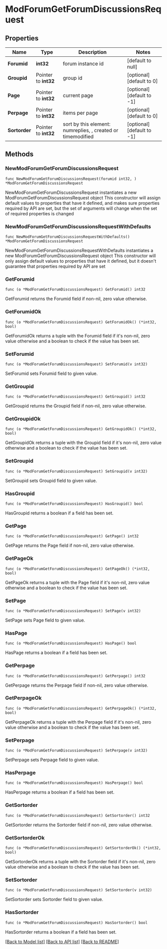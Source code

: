 # ModForumGetForumDiscussionsRequest

## Properties

Name | Type | Description | Notes
------------ | ------------- | ------------- | -------------
**Forumid** | **int32** | forum instance id | [default to null]
**Groupid** | Pointer to **int32** | group id | [optional] [default to 0]
**Page** | Pointer to **int32** | current page | [optional] [default to -1]
**Perpage** | Pointer to **int32** | items per page | [optional] [default to 0]
**Sortorder** | Pointer to **int32** | sort by this element: numreplies, , created or timemodified | [optional] [default to -1]

## Methods

### NewModForumGetForumDiscussionsRequest

`func NewModForumGetForumDiscussionsRequest(forumid int32, ) *ModForumGetForumDiscussionsRequest`

NewModForumGetForumDiscussionsRequest instantiates a new ModForumGetForumDiscussionsRequest object
This constructor will assign default values to properties that have it defined,
and makes sure properties required by API are set, but the set of arguments
will change when the set of required properties is changed

### NewModForumGetForumDiscussionsRequestWithDefaults

`func NewModForumGetForumDiscussionsRequestWithDefaults() *ModForumGetForumDiscussionsRequest`

NewModForumGetForumDiscussionsRequestWithDefaults instantiates a new ModForumGetForumDiscussionsRequest object
This constructor will only assign default values to properties that have it defined,
but it doesn't guarantee that properties required by API are set

### GetForumid

`func (o *ModForumGetForumDiscussionsRequest) GetForumid() int32`

GetForumid returns the Forumid field if non-nil, zero value otherwise.

### GetForumidOk

`func (o *ModForumGetForumDiscussionsRequest) GetForumidOk() (*int32, bool)`

GetForumidOk returns a tuple with the Forumid field if it's non-nil, zero value otherwise
and a boolean to check if the value has been set.

### SetForumid

`func (o *ModForumGetForumDiscussionsRequest) SetForumid(v int32)`

SetForumid sets Forumid field to given value.


### GetGroupid

`func (o *ModForumGetForumDiscussionsRequest) GetGroupid() int32`

GetGroupid returns the Groupid field if non-nil, zero value otherwise.

### GetGroupidOk

`func (o *ModForumGetForumDiscussionsRequest) GetGroupidOk() (*int32, bool)`

GetGroupidOk returns a tuple with the Groupid field if it's non-nil, zero value otherwise
and a boolean to check if the value has been set.

### SetGroupid

`func (o *ModForumGetForumDiscussionsRequest) SetGroupid(v int32)`

SetGroupid sets Groupid field to given value.

### HasGroupid

`func (o *ModForumGetForumDiscussionsRequest) HasGroupid() bool`

HasGroupid returns a boolean if a field has been set.

### GetPage

`func (o *ModForumGetForumDiscussionsRequest) GetPage() int32`

GetPage returns the Page field if non-nil, zero value otherwise.

### GetPageOk

`func (o *ModForumGetForumDiscussionsRequest) GetPageOk() (*int32, bool)`

GetPageOk returns a tuple with the Page field if it's non-nil, zero value otherwise
and a boolean to check if the value has been set.

### SetPage

`func (o *ModForumGetForumDiscussionsRequest) SetPage(v int32)`

SetPage sets Page field to given value.

### HasPage

`func (o *ModForumGetForumDiscussionsRequest) HasPage() bool`

HasPage returns a boolean if a field has been set.

### GetPerpage

`func (o *ModForumGetForumDiscussionsRequest) GetPerpage() int32`

GetPerpage returns the Perpage field if non-nil, zero value otherwise.

### GetPerpageOk

`func (o *ModForumGetForumDiscussionsRequest) GetPerpageOk() (*int32, bool)`

GetPerpageOk returns a tuple with the Perpage field if it's non-nil, zero value otherwise
and a boolean to check if the value has been set.

### SetPerpage

`func (o *ModForumGetForumDiscussionsRequest) SetPerpage(v int32)`

SetPerpage sets Perpage field to given value.

### HasPerpage

`func (o *ModForumGetForumDiscussionsRequest) HasPerpage() bool`

HasPerpage returns a boolean if a field has been set.

### GetSortorder

`func (o *ModForumGetForumDiscussionsRequest) GetSortorder() int32`

GetSortorder returns the Sortorder field if non-nil, zero value otherwise.

### GetSortorderOk

`func (o *ModForumGetForumDiscussionsRequest) GetSortorderOk() (*int32, bool)`

GetSortorderOk returns a tuple with the Sortorder field if it's non-nil, zero value otherwise
and a boolean to check if the value has been set.

### SetSortorder

`func (o *ModForumGetForumDiscussionsRequest) SetSortorder(v int32)`

SetSortorder sets Sortorder field to given value.

### HasSortorder

`func (o *ModForumGetForumDiscussionsRequest) HasSortorder() bool`

HasSortorder returns a boolean if a field has been set.


[[Back to Model list]](../README.md#documentation-for-models) [[Back to API list]](../README.md#documentation-for-api-endpoints) [[Back to README]](../README.md)


